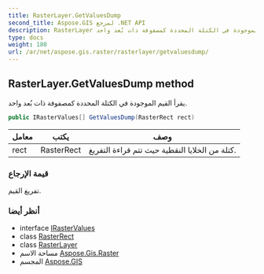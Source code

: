 ```yaml
---
title: RasterLayer.GetValuesDump
second_title: Aspose.GIS لمرجع .NET API
description: RasterLayer طريقة. يقرأ القيم الموجودة في الكتلة المحددة كمصفوفة ذات بُعد واحد.
type: docs
weight: 180
url: /ar/net/aspose.gis.raster/rasterlayer/getvaluesdump/
---
```

## RasterLayer.GetValuesDump method

يقرأ القيم الموجودة في الكتلة المحددة كمصفوفة ذات بُعد واحد.

```csharp
public IRasterValues[] GetValuesDump(RasterRect rect)
```

| معامل | يكتب | وصف |
| --- | --- | --- |
| rect | RasterRect | كتلة من الخلايا النقطية حيث تتم قراءة التفريغ. |

### قيمة الإرجاع

تفريغ القيم.

### أنظر أيضا

* interface [IRasterValues](../../irastervalues/)
* class [RasterRect](../../rasterrect/)
* class [RasterLayer](../)
* مساحة الاسم [Aspose.Gis.Raster](../../rasterlayer/)
* المجسم [Aspose.GIS](../../../)


